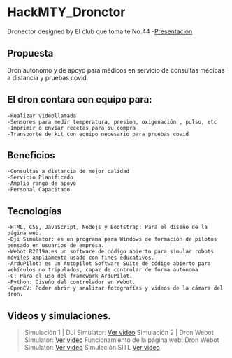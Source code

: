 # HackMTY_Dronctor
Dronector designed by El club que toma te No.44
-[Presentación](https://www.canva.com/design/DAEodxB1h6g/2leqnefz1F0mF8myiKht5w/view?utm_content=DAEodxB1h6g&utm_campaign=designshare&utm_medium=link&utm_source=sharebutton)
## **Propuesta**
Dron autónomo y de apoyo para médicos en servicio de consultas médicas a distancia y pruebas covid.

## **El dron contara con equipo para:**
    -Realizar videollamada 
    -Sensores para medir temperatura, presión, oxigenación , pulso, etc
    -Imprimir o enviar recetas para su compra
    -Transporte de kit con equipo necesario para pruebas covid

## **Beneficios**
    -Consultas a distancia de mejor calidad
    -Servicio Planificado
    -Amplio rango de apoyo
    -Personal Capacitado

## **Tecnologías**
    -HTML, CSS, JavaScript, Nodejs y Bootstrap: Para el diseño de la página web.
    -Dji Simulator: es un programa para Windows de formación de pilotos pensado en usuarios de empresa. 
    -Webot R2019a:es un software de código abierto para simular robots móviles ampliamente usado con fines educativos.
    -ArduPilot: es un Autopilot Software Suite de código abierto para vehículos no tripulados, capaz de controlar de forma autónoma
    -C: Para el uso del framework ArduPilot. 
    -Python: Diseño del controlador en Webot.
    -OpenCV: Poder abrir y analizar fotografías y videos de la cámara del dron.

## **Videos y simulaciones.**
>Simulación 1 | DJi Simulator: [Ver video](https://youtu.be/FUlyIWOZeyA)
>Simulación 2 | Dron Webot Simulator: [Ver video](https://youtu.be/47sDDvY62BY)
>Funcionamiento de la página web: Dron Webot Simulator: [Ver video](https://youtu.be/gCjISz57v7w)
>Simulación SITL [Ver video](https://youtu.be/0EX1A-gj-x4)

